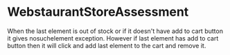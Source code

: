 # WebstaurantStoreAssessment

When the last element is out of stock or if it doesn't have add to cart button it gives nosuchelement exception. 
However if last element has add to cart button then it will click and add last element to the cart and remove it.
